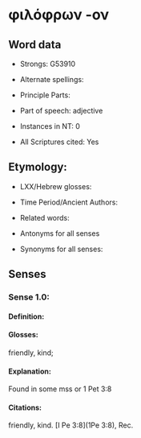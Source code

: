 # φιλόφρων -ον

<!-- Status: S2=NeedsFinalCheck -->
<!-- Lexica used for edits:   -->

## Word data

* Strongs: G53910

* Alternate spellings:



* Principle Parts: 


* Part of speech: adjective


* Instances in NT: 0

* All Scriptures cited: Yes

## Etymology:  

* LXX/Hebrew glosses: 


* Time Period/Ancient Authors: 


* Related words: 

* Antonyms for all senses

* Synonyms for all senses: 


## Senses 


### Sense  1.0: 

#### Definition: 

#### Glosses: 

friendly, kind; 

#### Explanation:

Found in some mss or 1 Pet 3:8

#### Citations: 

friendly, kind. [I Pe 3:8](1Pe 3:8), Rec.
